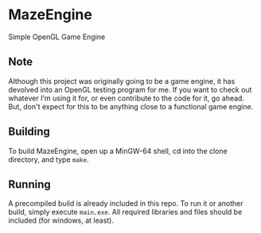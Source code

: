 # MazeEngine
Simple OpenGL Game Engine
## Note
Although this project was originally going to be a game engine, it has devolved into an OpenGL testing program for me. If you want to check out whatever I'm using it for, or even contribute to the code for it, go ahead. But, don't expect for this to be anything close to a functional game engine.
## Building
To build MazeEngine, open up a MinGW-64 shell, cd into the clone directory, and type `make`.
## Running
A precompiled build is already included in this repo. To run it or another build, simply execute `main.exe`. All required libraries and files should be included (for windows, at least).
